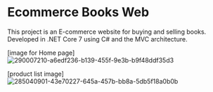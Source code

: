 # Ecommerce Books Web
This project is an E-commerce website for buying and selling books. Developed in .NET Core 7 using C# and the MVC architecture.

[image for Home page]
![290007210-a6edf236-b139-455f-9e3b-b9f48ddf35d3](https://github.com/Keroles-Elsaid/WebApp-/assets/96342353/e83b8362-bd3d-4964-9613-07c2ac4fb8f7)

[product list image]
![285040901-43e70227-645a-457b-bb8a-5db5f18a0b0b](https://github.com/Keroles-Elsaid/WebApp-/assets/96342353/cc07a241-5c19-4848-9313-40d81cb43028)

